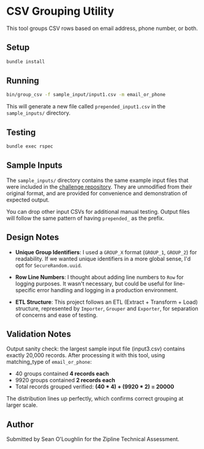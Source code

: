 # CSV Grouping Utility

This tool groups CSV rows based on email address, phone number, or both.

## Setup

```bash
bundle install
```

## Running

```bash
bin/group_csv -f sample_input/input1.csv -m email_or_phone
```

This will generate a new file called `prepended_input1.csv` in the `sample_inputs/` directory.

## Testing

```bash
bundle exec rspec
```

## Sample Inputs

The `sample_inputs/` directory contains the same example input files that were included in the [challenge repository](https://github.com/retailzipline/hiring-exercises/tree/main/grouping). They are unmodified from their original format, and are provided for convenience and demonstration of expected output. 

You can drop other input CSVs for additional manual testing. Output files will follow the same pattern of having `prepended_` as the prefix.

## Design Notes

- **Unique Group Identifiers**: I used a `GROUP_X` format (`GROUP_1`, `GROUP_2`) for readability. If we wanted unique identifiers in a more global sense, I'd opt for `SecureRandom.uuid`.

- **Row Line Numbers**: I thought about adding line numbers to `Row` for logging purposes. It wasn't necessary, but could be useful for line-specific error handling and logging in a production environment.

- **ETL Structure**: This project follows an ETL (Extract + Transform + Load) structure, represented by `Importer`, `Grouper` and `Exporter`, for separation of concerns and ease of testing.

## Validation Notes

Output sanity check: the largest sample input file (input3.csv) contains exactly 20,000 records. After processing it with this tool, using matching_type of `email_or_phone`:

- 40 groups contained **4 records each**
- 9920 groups contained **2 records each**
- Total records grouped verified: **(40 * 4) + (9920 * 2) = 20000**

The distribution lines up perfectly, which confirms correct grouping at larger scale.

## Author

Submitted by Sean O'Loughlin for the Zipline Technical Assessment.